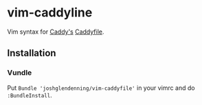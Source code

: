 # vim-caddyline

Vim syntax for [Caddy's](https://caddyserver.com/) [Caddyfile](https://caddyserver.com/docs/caddyfile).

## Installation
### Vundle
Put `Bundle 'joshglendenning/vim-caddyfile'` in your vimrc and do `:BundleInstall`.

